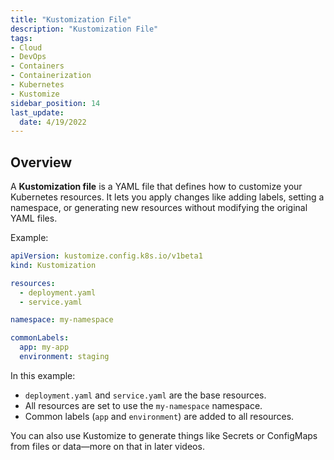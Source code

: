 ```yaml
---
title: "Kustomization File"
description: "Kustomization File"
tags: 
- Cloud
- DevOps
- Containers
- Containerization
- Kubernetes
- Kustomize
sidebar_position: 14
last_update:
  date: 4/19/2022
---
```




## Overview

A **Kustomization file** is a YAML file that defines how to customize your Kubernetes resources. It lets you apply changes like adding labels, setting a namespace, or generating new resources without modifying the original YAML files.

Example:

```yaml
apiVersion: kustomize.config.k8s.io/v1beta1
kind: Kustomization

resources:
  - deployment.yaml
  - service.yaml

namespace: my-namespace

commonLabels:
  app: my-app
  environment: staging
```

In this example:

- `deployment.yaml` and `service.yaml` are the base resources.
- All resources are set to use the `my-namespace` namespace.
- Common labels (`app` and `environment`) are added to all resources.

You can also use Kustomize to generate things like Secrets or ConfigMaps from files or data—more on that in later videos.
